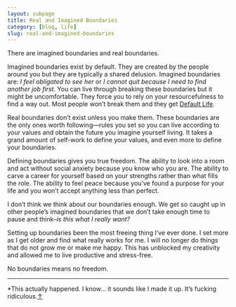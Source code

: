 ```yaml
---
layout: subpage
title: Real and Imagined Boundaries
category: [blog, life]
slug: real-and-imagined-boundaries
---
```

There are imagined boundaries and real boundaries.

Imagined boundaries exist by default. They are created by the people around you but they are typically a shared delusion. Imagined boundaries are: *I feel obligated to see her* or *I cannot quit because I need to find another job first*. You can live through breaking these boundaries but it might be uncomfortable. They force you to rely on your resourcefulness to find a way out. Most people won’t break them and they get <a href="http://helentran.com/his-greatest-gift">Default Life</a>.

Real boundaries don’t exist unless you make them. These boundaries are the only ones worth following&mdash;rules you set so you can live according to your values and obtain the future you imagine yourself living. It takes a grand amount of self-work to define your values, and even more to define your boundaries.

Defining boundaries gives you true freedom. The ability to look into a room and act without social anxiety because you know who you are. The ability to carve a career for yourself based on your strengths rather than what fills the role. The ability to feel peace because you’ve found a purpose for your life and you won’t accept anything less than perfect.

I don’t think we think about our boundaries enough. We get so caught up in other people’s imagined boundaries that we don’t take enough time to pause and think–*is this what I really want?*

Setting up boundaries been the most freeing thing I’ve ever done. I set more as I get older and find what really works for me. I will no longer do things that do not grow me or make me happy. This has unblocked my creativity and allowed me to live productive and stress-free.

No boundaries means no freedom. 

<hr class="small">

<div class="fieldnotes">
    <p id="note-1" class="h6">*This actually happened. I know… it sounds like I made it up. It’s fucking ridiculous.<a href="#anchor-1">&#8593;</a></p>
</div>